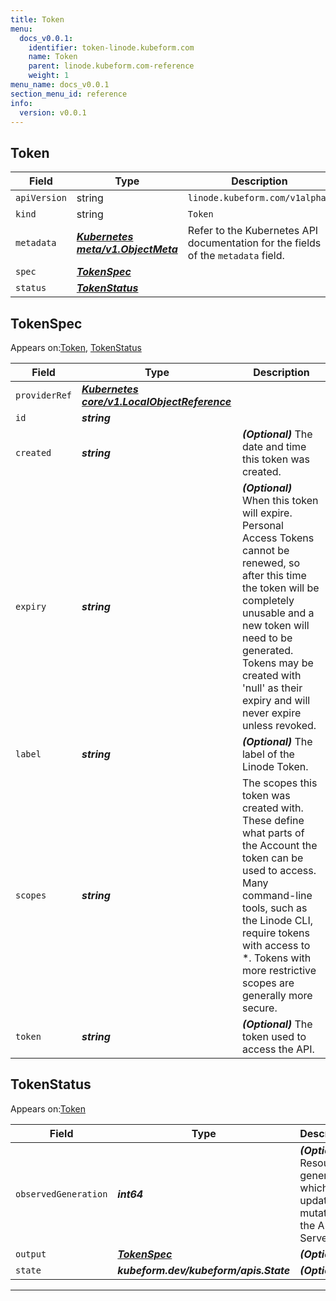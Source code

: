 ```yaml
---
title: Token
menu:
  docs_v0.0.1:
    identifier: token-linode.kubeform.com
    name: Token
    parent: linode.kubeform.com-reference
    weight: 1
menu_name: docs_v0.0.1
section_menu_id: reference
info:
  version: v0.0.1
---
```


## Token
| Field | Type | Description |
| ------ | ----- | ----------- |
| `apiVersion` | string | `linode.kubeform.com/v1alpha1` |
|    `kind` | string | `Token` |
| `metadata` | ***[Kubernetes meta/v1.ObjectMeta](https://kubernetes.io/docs/reference/generated/kubernetes-api/v1.13/#objectmeta-v1-meta)***|Refer to the Kubernetes API documentation for the fields of the `metadata` field.|
| `spec` | ***[TokenSpec](#tokenspec)***||
| `status` | ***[TokenStatus](#tokenstatus)***||
## TokenSpec

Appears on:[Token](#token), [TokenStatus](#tokenstatus)

| Field | Type | Description |
| ------ | ----- | ----------- |
| `providerRef` | ***[Kubernetes core/v1.LocalObjectReference](https://kubernetes.io/docs/reference/generated/kubernetes-api/v1.13/#localobjectreference-v1-core)***||
| `id` | ***string***||
| `created` | ***string***| ***(Optional)*** The date and time this token was created.|
| `expiry` | ***string***| ***(Optional)*** When this token will expire. Personal Access Tokens cannot be renewed, so after this time the token will be completely unusable and a new token will need to be generated. Tokens may be created with 'null' as their expiry and will never expire unless revoked.|
| `label` | ***string***| ***(Optional)*** The label of the Linode Token.|
| `scopes` | ***string***|The scopes this token was created with. These define what parts of the Account the token can be used to access. Many command-line tools, such as the Linode CLI, require tokens with access to *. Tokens with more restrictive scopes are generally more secure.|
| `token` | ***string***| ***(Optional)*** The token used to access the API.|
## TokenStatus

Appears on:[Token](#token)

| Field | Type | Description |
| ------ | ----- | ----------- |
| `observedGeneration` | ***int64***| ***(Optional)*** Resource generation, which is updated on mutation by the API Server.|
| `output` | ***[TokenSpec](#tokenspec)***| ***(Optional)*** |
| `state` | ***kubeform.dev/kubeform/apis.State***| ***(Optional)*** |
---
